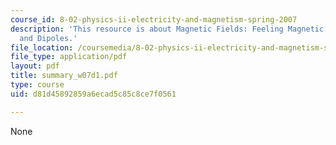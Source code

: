 ```yaml
---
course_id: 8-02-physics-ii-electricity-and-magnetism-spring-2007
description: 'This resource is about Magnetic Fields: Feeling Magnetic Fields ? Charges
  and Dipoles.'
file_location: /coursemedia/8-02-physics-ii-electricity-and-magnetism-spring-2007/d81d45892859a6ecad5c85c8ce7f0561_summary_w07d1.pdf
file_type: application/pdf
layout: pdf
title: summary_w07d1.pdf
type: course
uid: d81d45892859a6ecad5c85c8ce7f0561

---
```

None